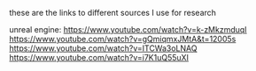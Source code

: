 these are the links to different sources I use for research

unreal engine:
  https://www.youtube.com/watch?v=k-zMkzmduqI
  https://www.youtube.com/watch?v=gQmiqmxJMtA&t=12005s
  https://www.youtube.com/watch?v=ITCWa3oLNAQ
  https://www.youtube.com/watch?v=i7K1uQ55uXI
